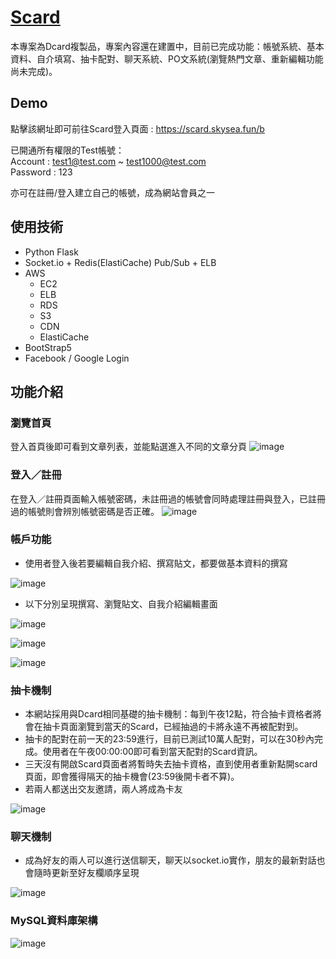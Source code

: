 # [Scard](https://scard.skysea.fun/b)

本專案為Dcard複製品，專案內容還在建置中，目前已完成功能：帳號系統、基本資料、自介填寫、抽卡配對、聊天系統、PO文系統(瀏覽熱門文章、重新編輯功能尚未完成)。
## Demo
點擊該網址即可前往Scard登入頁面 : https://scard.skysea.fun/b

已開通所有權限的Test帳號：</br>
Account : test1@test.com ~ test1000@test.com</br>
Password : 123

亦可在註冊/登入建立自己的帳號，成為網站會員之一

## 使用技術
* Python Flask
* Socket.io + Redis(ElastiCache) Pub/Sub + ELB
* AWS 
  * EC2
  * ELB
  * RDS 
  * S3
  * CDN
  * ElastiCache
* BootStrap5
* Facebook / Google Login
## 功能介紹

### 瀏覽首頁

登入首頁後即可看到文章列表，並能點選進入不同的文章分頁
![image](https://user-images.githubusercontent.com/73434165/123520974-46962800-d6e6-11eb-840b-fd569ceb6ec0.png)

### 登入／註冊

在登入／註冊頁面輸入帳號密碼，未註冊過的帳號會同時處理註冊與登入，已註冊過的帳號則會辨別帳號密碼是否正確。
![image](https://user-images.githubusercontent.com/73434165/122114542-fd2c1a00-ce55-11eb-97f5-127ec0f9d879.png)


### 帳戶功能

* 使用者登入後若要編輯自我介紹、撰寫貼文，都要做基本資料的撰寫

![image](https://user-images.githubusercontent.com/73434165/123520759-d935c780-d6e4-11eb-806c-bd983e0e47b2.png)

* 以下分別呈現撰寫、瀏覽貼文、自我介紹編輯畫面
  
![image](https://user-images.githubusercontent.com/73434165/123520686-69274180-d6e4-11eb-942e-1229926abf29.png)

![image](https://user-images.githubusercontent.com/73434165/123520549-ddadb080-d6e3-11eb-86d6-6d1fc2a52fe8.png)

![image](https://user-images.githubusercontent.com/73434165/122115394-04075c80-ce57-11eb-90f0-7ff80f0ed7b0.png)

### 抽卡機制  

* 本網站採用與Dcard相同基礎的抽卡機制：每到午夜12點，符合抽卡資格者將會在抽卡頁面瀏覽到當天的Scard，已經抽過的卡將永遠不再被配對到。
* 抽卡的配對在前一天的23:59進行，目前已測試10萬人配對，可以在30秒內完成。使用者在午夜00:00:00即可看到當天配對的Scard資訊。
* 三天沒有開啟Scard頁面者將暫時失去抽卡資格，直到使用者重新點開scard頁面，即會獲得隔天的抽卡機會(23:59後開卡者不算)。
* 若兩人都送出交友邀請，兩人將成為卡友

![image](https://user-images.githubusercontent.com/73434165/122116836-ae33b400-ce58-11eb-90dd-b086f1c16093.png)

### 聊天機制

* 成為好友的兩人可以進行送信聊天，聊天以socket.io實作，朋友的最新對話也會隨時更新至好友欄順序呈現

![image](https://user-images.githubusercontent.com/73434165/122117614-a58fad80-ce59-11eb-89b8-86ec7923084f.png)


### MySQL資料庫架構
![image](https://user-images.githubusercontent.com/73434165/125291328-d7f6d280-e353-11eb-8fba-bcf5b6c55d5b.png)
